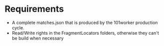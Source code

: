 # Requirements

* A complete matches.json that is produced by the 101worker production cycle.
* Read/Write rights in the FragmentLocators folders, otherwise they can't be build when necessary